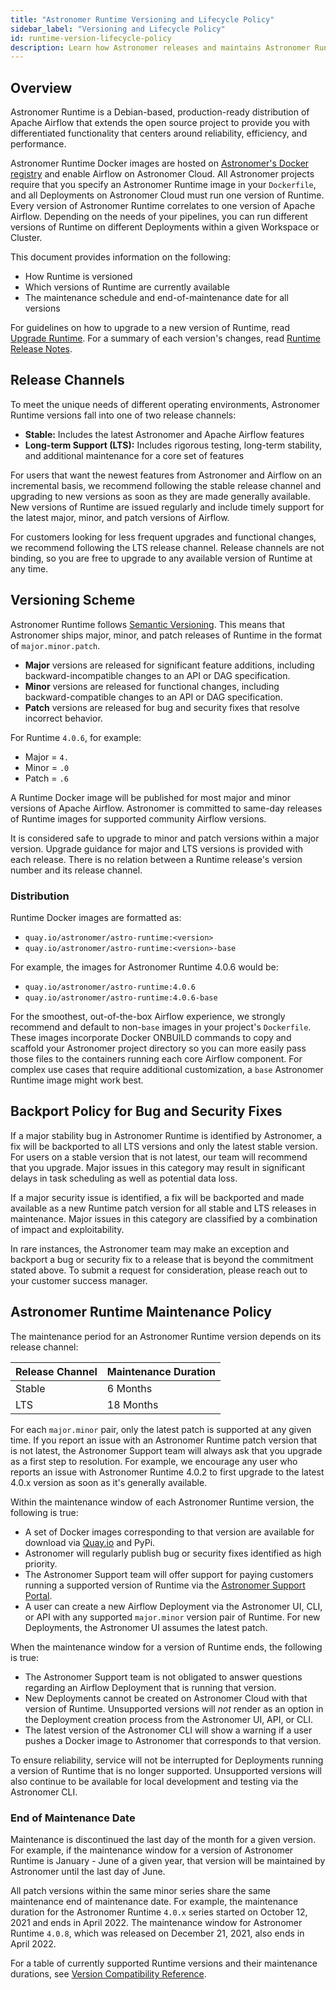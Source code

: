 ```yaml
---
title: "Astronomer Runtime Versioning and Lifecycle Policy"
sidebar_label: "Versioning and Lifecycle Policy"
id: runtime-version-lifecycle-policy
description: Learn how Astronomer releases and maintains Astronomer Runtime, the core component that powers a differentiated Apache Airflow experience in Astronomer Cloud.
---
```


## Overview

Astronomer Runtime is a Debian-based, production-ready distribution of Apache Airflow that extends the open source project to provide you with differentiated functionality that centers around reliability, efficiency, and performance.

Astronomer Runtime Docker images are hosted on [Astronomer's Docker registry](https://quay.io/repository/astronomer/astro-runtime) and enable Airflow on Astronomer Cloud. All Astronomer projects require that you specify an Astronomer Runtime image in your `Dockerfile`, and all Deployments on Astronomer Cloud must run one version of Runtime. Every version of Astronomer Runtime correlates to one version of Apache Airflow. Depending on the needs of your pipelines, you can run different versions of Runtime on different Deployments within a given Workspace or Cluster.

This document provides information on the following:

- How Runtime is versioned
- Which versions of Runtime are currently available
- The maintenance schedule and end-of-maintenance date for all versions

For guidelines on how to upgrade to a new version of Runtime, read [Upgrade Runtime](upgrade-runtime.md). For a summary of each version's changes, read [Runtime Release Notes](runtime-release-notes.md).

## Release Channels

To meet the unique needs of different operating environments, Astronomer Runtime versions fall into one of two release channels:

- **Stable:** Includes the latest Astronomer and Apache Airflow features
- **Long-term Support (LTS):** Includes rigorous testing, long-term stability, and additional maintenance for a core set of features

For users that want the newest features from Astronomer and Airflow on an incremental basis, we recommend following the stable release channel and upgrading to new versions as soon as they are made generally available. New versions of Runtime are issued regularly and include timely support for the latest major, minor, and patch versions of Airflow.

For customers looking for less frequent upgrades and functional changes, we recommend following the LTS release channel. Release channels are not binding, so you are free to upgrade to any available version of Runtime at any time.

## Versioning Scheme

Astronomer Runtime follows [Semantic Versioning](https://semver.org/). This means that Astronomer ships major, minor, and patch releases of Runtime in the format of `major.minor.patch`.

- **Major** versions are released for significant feature additions, including backward-incompatible changes to an API or DAG specification.
- **Minor** versions are released for functional changes, including backward-compatible changes to an API or DAG specification.
- **Patch** versions are released for bug and security fixes that resolve incorrect behavior.

For Runtime `4.0.6`, for example:

- Major = `4.`
- Minor = `.0`
- Patch = `.6`

A Runtime Docker image will be published for most major and minor versions of Apache Airflow. Astronomer is committed to same-day releases of Runtime images for supported community Airflow versions.

It is considered safe to upgrade to minor and patch versions within a major version. Upgrade guidance for major and LTS versions is provided with each release. There is no relation between a Runtime release's version number and its release channel.

### Distribution

Runtime Docker images are formatted as:

- `quay.io/astronomer/astro-runtime:<version>`
- `quay.io/astronomer/astro-runtime:<version>-base`

For example, the images for Astronomer Runtime 4.0.6 would be:

- `quay.io/astronomer/astro-runtime:4.0.6`
- `quay.io/astronomer/astro-runtime:4.0.6-base`

For the smoothest, out-of-the-box Airflow experience, we strongly recommend and default to non-`base` images in your project's `Dockerfile`. These images incorporate Docker ONBUILD commands to copy and scaffold your Astronomer project directory so you can more easily pass those files to the containers running each core Airflow component. For complex use cases that require additional customization, a `base` Astronomer Runtime image might work best.

## Backport Policy for Bug and Security Fixes

If a major stability bug in Astronomer Runtime is identified by Astronomer, a fix will be backported to all LTS versions and only the latest stable version. For users on a stable version that is not latest, our team will recommend that you upgrade. Major issues in this category may result in significant delays in task scheduling as well as potential data loss.

If a major security issue is identified, a fix will be backported and made available as a new Runtime patch version for all stable and LTS releases in maintenance. Major issues in this category are classified by a combination of impact and exploitability.

In rare instances, the Astronomer team may make an exception and backport a bug or security fix to a release that is beyond the commitment stated above. To submit a request for consideration, please reach out to your customer success manager.

## Astronomer Runtime Maintenance Policy

The maintenance period for an Astronomer Runtime version depends on its release channel:

| Release Channel | Maintenance Duration |
| --------------- | -------------------- |
| Stable          | 6 Months             |
| LTS             | 18 Months            |

For each `major.minor` pair, only the latest patch is supported at any given time. If you report an issue with an Astronomer Runtime patch version that is not latest, the Astronomer Support team will always ask that you upgrade as a first step to resolution. For example, we encourage any user who reports an issue with Astronomer Runtime 4.0.2 to first upgrade to the latest 4.0.x version as soon as it's generally available.

Within the maintenance window of each Astronomer Runtime version, the following is true:

- A set of Docker images corresponding to that version are available for download via [Quay.io](https://quay.io/repository/astronomer/astro-runtime?tab=tags) and PyPi.
- Astronomer will regularly publish bug or security fixes identified as high priority.
- The Astronomer Support team will offer support for paying customers running a supported version of Runtime via the [Astronomer Support Portal](https://support.astronomer.io).
- A user can create a new Airflow Deployment via the Astronomer UI, CLI, or API with any supported `major.minor` version pair of Runtime. For new Deployments, the Astronomer UI assumes the latest patch.

When the maintenance window for a version of Runtime ends, the following is true:

- The Astronomer Support team is not obligated to answer questions regarding an Airflow Deployment that is running that version.
- New Deployments cannot be created on Astronomer Cloud with that version of Runtime. Unsupported versions will _not_ render as an option in the Deployment creation process from the Astronomer UI, API, or CLI.
- The latest version of the Astronomer CLI will show a warning if a user pushes a Docker image to Astronomer that corresponds to that version.

To ensure reliability, service will not be interrupted for Deployments running a version of Runtime that is no longer supported. Unsupported versions will also continue to be available for local development and testing via the Astronomer CLI.

### End of Maintenance Date

Maintenance is discontinued the last day of the month for a given version. For example, if the maintenance window for a version of Astronomer Runtime is January - June of a given year, that version will be maintained by Astronomer until the last day of June.

All patch versions within the same minor series share the same maintenance end of maintenance date. For example, the maintenance duration for the Astronomer Runtime `4.0.x` series started on October 12, 2021 and ends in April 2022. The maintenance window for Astronomer Runtime `4.0.8`, which was released on December 21, 2021, also ends in April 2022.

For a table of currently supported Runtime versions and their maintenance durations, see [Version Compatibility Reference](runtime-overview.md#version-compatibility-reference).

